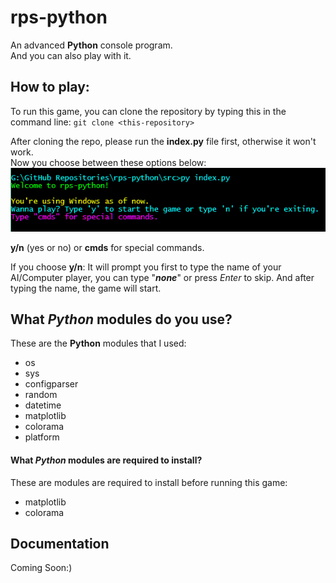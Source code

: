 # rps-python

An advanced **Python** console program. <br>
And you can also play with it.

## How to play:
To run this game, you can clone the repository by typing this in the command line: `git clone <this-repository>`

After cloning the repo, please run the **index.py** file first, otherwise it won't work. <br>
Now you choose between these options below: 
<br>
<img src="./img/indexpy.PNG" /> <br>

**y/n** (yes or no) or **cmds** for special commands.

If you choose **y/n**: It will prompt you first to type the name of your AI/Computer player, you can type "***none***" or press _Enter_ to skip. And after typing the name, the game will start.

## What *Python* modules do you use?
These are the **Python** modules that I used:
+ os 
+ sys
+ configparser
+ random
+ datetime
+ matplotlib
+ colorama
+ platform

#### What *Python* modules are required to install?
These are modules are required to install before running this game:
+ matplotlib
+ colorama

## Documentation
Coming Soon:)
